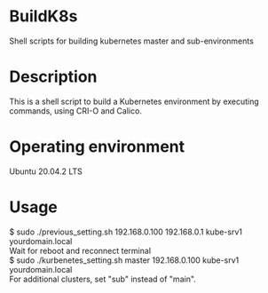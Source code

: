 # BuildK8s
Shell scripts for building kubernetes master and sub-environments  
  
# Description  
This is a shell script to build a Kubernetes environment by executing commands, using CRI-O and Calico.

# Operating environment  
Ubuntu 20.04.2 LTS  

# Usage  
$ sudo ./previous_setting.sh 192.168.0.100 192.168.0.1 kube-srv1 yourdomain.local  
Wait for reboot and reconnect terminal  
$ sudo ./kurbenetes_setting.sh master 192.168.0.100 kube-srv1 yourdomain.local  
For additional clusters, set "sub" instead of "main".

